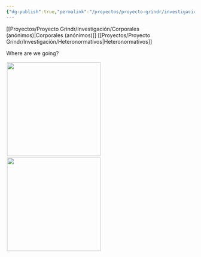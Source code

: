 ```yaml
---
{"dg-publish":true,"permalink":"/proyectos/proyecto-grindr/investigacion/tipos-de-perfiles/","created":"2025-02-27T12:20:26.596-05:00","updated":"2025-02-27T23:41:56.761-05:00"}
---
```



[[Proyectos/Proyecto Grindr/Investigación/Corporales (anónimos)\|Corporales (anónimos)]]
[[Proyectos/Proyecto Grindr/Investigación/Heteronormativos\|Heteronormativos]]

Where are we going?  
<div style="float: left; padding: 2px;">
    <img src="https://www.dropbox.com/scl/fi/4jqecu2qdlo7h2wblpn75/Serv-2-101.PNG?rlkey=in22udha2w1l3lv4hohyvpo67&st=5ufxylcm&raw=1" width="250">
</div>
<div style="float: left; padding: 2px;">
    <img src="https://www.dropbox.com/scl/fi/4jqecu2qdlo7h2wblpn75/Serv-2-101.PNG?rlkey=in22udha2w1l3lv4hohyvpo67&st=5ufxylcm&raw=1" width="250">
</div>
